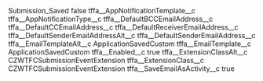 <?xml version="1.0" encoding="UTF-8"?>
<CustomMetadata xmlns="http://soap.sforce.com/2006/04/metadata" xmlns:xsi="http://www.w3.org/2001/XMLSchema-instance" xmlns:xsd="http://www.w3.org/2001/XMLSchema">
    <label>Submission_Saved</label>
    <protected>false</protected>
    <values>
        <field>tffa__AppNotificationTemplate__c</field>
        <value xsi:nil="true"/>
    </values>
    <values>
        <field>tffa__AppNotificationType__c</field>
        <value xsi:nil="true"/>
    </values>
    <values>
        <field>tffa__DefaultBCCEmailAddress__c</field>
        <value xsi:nil="true"/>
    </values>
    <values>
        <field>tffa__DefaultCCEmailAddress__c</field>
        <value xsi:nil="true"/>
    </values>
    <values>
        <field>tffa__DefaultReceiverEmailAddress__c</field>
        <value xsi:nil="true"/>
    </values>
    <values>
        <field>tffa__DefaultSenderEmailAddressAlt__c</field>
        <value xsi:nil="true"/>
    </values>
    <values>
        <field>tffa__DefaultSenderEmailAddress__c</field>
        <value xsi:nil="true"/>
    </values>
    <values>
        <field>tffa__EmailTemplateAlt__c</field>
        <value xsi:type="xsd:string">ApplicationSavedCustom</value>
    </values>
    <values>
        <field>tffa__EmailTemplate__c</field>
        <value xsi:type="xsd:string">ApplicationSavedCustom</value>
    </values>
    <values>
        <field>tffa__Enabled__c</field>
        <value xsi:type="xsd:boolean">true</value>
    </values>
    <values>
        <field>tffa__ExtensionClassAlt__c</field>
        <value xsi:type="xsd:string">CZWTFCSubmissionEventExtension</value>
    </values>
    <values>
        <field>tffa__ExtensionClass__c</field>
        <value xsi:type="xsd:string">CZWTFCSubmissionEventExtension</value>
    </values>
    <values>
        <field>tffa__SaveEmailAsActivity__c</field>
        <value xsi:type="xsd:boolean">true</value>
    </values>
</CustomMetadata>
